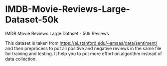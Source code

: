 # IMDB-Movie-Reviews-Large-Dataset-50k
IMDB Movie Reviews Large Dataset - 50k Reviews

This dataset is taken from https://ai.stanford.edu/~amaas/data/sentiment/ and then preprocess to put all positive and negative reviews in the same file for training and testing. 
It help you to put more effort on algorithm instead of data collection.
